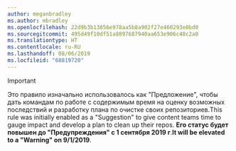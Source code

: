 ```yaml
---
author: meganbradley
ms.author: mbradley
ms.openlocfilehash: 22d9b3b13856e978aa5b8a902f27e460293e0bd0
ms.sourcegitcommit: 495d49f10df51a8897687940aa653e906c48c2a0
ms.translationtype: HT
ms.contentlocale: ru-RU
ms.lasthandoff: 08/06/2019
ms.locfileid: "68819720"
---
```

> [!IMPORTANT]
> <span data-ttu-id="48af6-101">Это правило изначально использовалось как "Предложение", чтобы дать командам по работе с содержимым время на оценку возможных последствий и разработку плана по очистке своих репозиториев.</span><span class="sxs-lookup"><span data-stu-id="48af6-101">This rule was initially enabled as a "Suggestion" to give content teams time to gauge impact and develop a plan to clean up their repos.</span></span> <span data-ttu-id="48af6-102">**Его статус будет повышен до "Предупреждения" с 1 сентября 2019 г**.</span><span class="sxs-lookup"><span data-stu-id="48af6-102">**It will be elevated to a "Warning" on 9/1/2019**.</span></span>